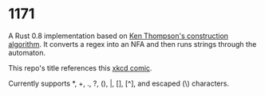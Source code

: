1171
====

A Rust 0.8 implementation based on [Ken Thompson's construction algorithm](http://en.wikipedia.org/wiki/Thompson's_construction_algorithm). It converts a regex into an NFA and then runs strings through the automaton.

This repo's title references this [xkcd comic](http://m.xkcd.com/1171).

Currently supports \*, +, ., ?, (), |, [], [^], and escaped (\\) characters.

